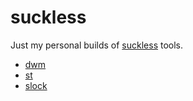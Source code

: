 # suckless
Just my personal builds of [suckless](https://suckless.org/) tools.

* [dwm](./dwm)
* [st](./st)
* [slock](./slock)
